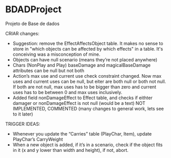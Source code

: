# BDADProject
Projeto de Base de dados

CRIAR changes:

- Suggestion: remove the EffectAffectsObject table. It makes no sense to store in "which objects can be affected by which effects" in a table. It's conceiving was a misconception of mine.
- Objects can have null scenario (means they’re not placed anywhere)
- Chars (NonPlay and Play) baseDamage and magicalBaseDamage attributes can be null but not both
- Action’s max use and current use check constraint changed. Now max uses and current uses can be null, but eiter are both null or both not null. If both are not null, max uses has to be bigger than zero and current uses has to be between 0 and max uses inclusively.
- Added field nonDamageEffect to Effect table, and checks if eithter damager or nonDamageEffect is not null (would be a text) NOT IMPLEMENTED, COMMENTED (many changes to general work, lets see to it later)

TRIGGER IDEAS:

- Whenever you update the “Carries” table (PlayChar, Item), update PlayChar’s CarryWeight
- When a new object is added, if it’s in a scenario, check if the object fits in it (x and y lower than width and height), if not, abort.
